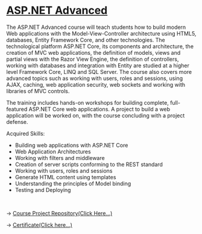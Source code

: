 # [ASP.NET Advanced](https://softuni.bg/trainings/4107/asp-net-advanced-june-2023)

The ASP.NET Advanced course will teach students how to build modern Web applications with the Model-View-Controller architecture using HTML5, databases, Entity Framework Core, and other technologies. The technological platform ASP.NET Core, its components and architecture, the creation of MVC web applications, the definition of models, views and partial views with the Razor View Engine, the definition of controllers, working with databases and integration with Entity are studied at a higher level Framework Core, LINQ and SQL Server. The course also covers more advanced topics such as working with users, roles and sessions, using AJAX, caching, web application security, web sockets and working with libraries of MVC controls.

The training includes hands-on workshops for building complete, full-featured ASP.NET Core web applications. A project to build a web application will be worked on, with the course concluding with a project defense.

Acquired Skills:

* Building web applications with ASP.NET Core
* Web Application Architectures
* Working with filters and middleware
* Creation of server scripts conforming to the REST standard
* Working with users, roles and sessions
* Generate HTML content using templates
* Understanding the principles of Model binding
* Testing and Deploying


&nbsp;

-> [Course Project Repository(Click Here...)](https://github.com/Krasipeace/PCHCB---ASP.NET-Advanced-Exam-Project)

-> [Certificate(Click here...)](https://softuni.bg/certificates/details/182221/2f80009e)
